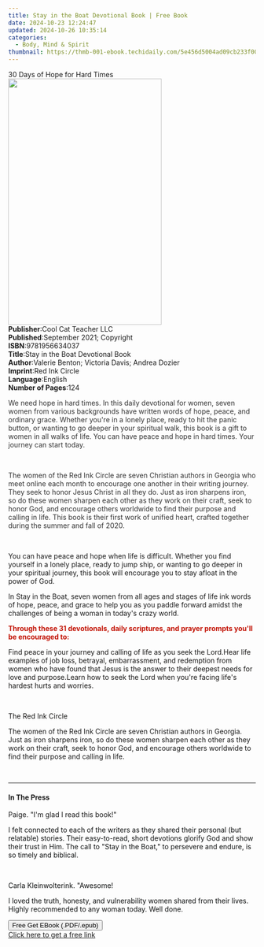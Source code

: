 ```yaml
---
title: Stay in the Boat Devotional Book | Free Book
date: 2024-10-23 12:24:47
updated: 2024-10-26 10:35:14
categories:
  - Body, Mind & Spirit
thumbnail: https://thmb-001-ebook.techidaily.com/5e456d5004ad09cb233f00224adc36c85c35523d78bd2453d7c41af1fc5a6301.jpg
---
```

<main id="book-container">
  <div class="flex flex-col">
    <div class="book-brief flex-1 py-6 px-4 sm:p-6 md:py-10 md:px-8">
      <!-- brief-->
      <div class="book-brief-main">30 Days of Hope for Hard Times</div>
    </div>
    <div
      class="book-meta-info flex-1 grid gap-4 col-start-1 col-end-3 row-start-1 sm:mb-6 sm:grid-cols-4 lg:gap-6 lg:col-start-2 lg:row-end-6 lg:row-span-6 lg:mb-0"
    >
      <div
        class="book-meta-info-left place-content-center mt-4 p-4 text-sm leading-6 col-start-2 col-span-2 dark:text-slate-400"
      >
        <img
          class="w-full h-500 object-cover rounded-lg sm:h-255 sm:col-span-2 lg:col-span-full"
          src="https://img-001-ebook.techidaily.com/213826051c846b983a4e5ce223b2be0557caf95bd7b2716b4967eebc9f5e3b5e.jpg"
          alt=""
          width="312"
          height="500"
        />
      </div>
      <div
        class="book-meta-info-right mt-2 col-start-1 row-start-2 col-span-3 self-center"
      >
        <!-- meta data  -->
        <div class="flex flex-col px-4 md:px-8">
          <div class="flex-1">
            <strong>Publisher</strong>:<span class="px-2"
              >Cool Cat Teacher LLC</span
            >
          </div>
          <div class="flex-1">
            <strong>Published</strong>:<span class="px-2"
              >September 2021; Copyright</span
            >
          </div>
          <div class="flex-1">
            <strong>ISBN</strong>:<span class="px-2">9781956634037</span>
          </div>
          <div class="flex-1">
            <strong>Title</strong>:<span class="px-2"
              >Stay in the Boat Devotional Book</span
            >
          </div>
          <div class="flex-1">
            <strong>Author</strong>:<span class="px-2"
              >Valerie Benton; Victoria Davis; Andrea Dozier</span
            >
          </div>
          <div class="flex-1">
            <strong>Imprint</strong>:<span class="px-2">Red Ink Circle</span>
          </div>
          <div class="flex-1">
            <strong>Language</strong>:<span class="px-2">English</span>
          </div>
          <div class="flex-1">
            <strong>Number of Pages</strong>:<span class="px-2">124</span>
          </div>
        </div>
      </div>
    </div>
    <div class="book-description flex-1 py-6 px-4 sm:p-6 md:py-10 md:px-8">
      <div class="book-description-main">
        <div accordion-content="" id="description">
          <p>
            <span style="color: rgb(51, 51, 51)"
              >We need hope in hard times. In this daily devotional for women,
              seven women from various backgrounds have written words of hope,
              peace, and ordinary grace. Whether you're in a lonely place, ready
              to hit the panic button, or wanting to go deeper in your spiritual
              walk, this book is a gift to women in all walks of life. You can
              have peace and hope in hard times. Your journey can start
              today.</span
            >
          </p>
          <p><br /></p>
          <p>
            <span style="color: rgb(51, 51, 51)"
              >The women of the Red Ink Circle are seven Christian authors in
              Georgia who meet online each month to encourage one another in
              their writing journey. They seek to honor Jesus Christ in all they
              do. Just as iron sharpens iron, so do these women sharpen each
              other as they work on their craft, seek to honor God, and
              encourage others worldwide to find their purpose and calling in
              life. This book is their first work of unified heart, crafted
              together during the summer and fall of 2020.</span
            >
          </p>
          <p><br /></p>
          <p>
            <span></span>You can have peace and hope when life is difficult.
            Whether you find yourself in a lonely place, ready to jump ship, or
            wanting to go deeper in your spiritual journey, this book will
            encourage you to stay afloat in the power of God.
          </p>
          <p>
            In Stay in the Boat, seven women from all ages and stages of life
            ink words of hope, peace, and grace to help you as you paddle
            forward amidst the challenges of being a woman in today's crazy
            world.
          </p>
          <p>
            <strong style="color: rgb(194, 19, 5)"
              >Through these 31 devotionals, daily scriptures, and prayer
              prompts you'll be encouraged to:</strong
            >
          </p>
          <span style="color: rgb(23, 22, 21)"
            >Find peace in your journey and calling of life as you seek the
            Lord.</span
          ><span style="color: rgb(23, 22, 21)"
            >Hear life examples of job loss, betrayal, embarrassment, and
            redemption from women who have found that Jesus is the answer to
            their deepest needs for love and purpose.</span
          ><span style="color: rgb(23, 22, 21)"
            >Learn how to seek the Lord when you're facing life's hardest hurts
            and worries.</span
          >
          <p><br /></p>
          <p><span style="color: rgb(23, 22, 21)">The Red Ink Circle</span></p>
          <p>
            The women of the Red Ink Circle are seven Christian authors in
            Georgia. Just as iron sharpens iron, so do these women sharpen each
            other as they work on their craft, seek to honor God, and encourage
            others worldwide to find their purpose and calling in life.
          </p>
          <p><br /></p>
        </div>
        <div class="accordion-fader"></div>
      </div>
    </div>
    <div class="book-excerpts flex-1 py-6 px-4 sm:p-6 md:py-10 md:px-8">
      <!-- excerpts-->
      <div class="book-excerpts-main">
        <hr />
        <h4 class="placeholder placeholder-heading">
          <span>In The Press</span>
        </h4>
        <p></p>
        <p>Paige. "I'm glad I read this book!"</p>
        <p>
          <span style="color: rgba(15, 17, 17, 1)"
            >I felt connected to each of the writers as they shared their
            personal (but relatable) stories. Their easy-to-read, short
            devotions glorify God and show their trust in Him. The call to "Stay
            in the Boat," to persevere and endure, is so timely and
            biblical.</span
          >
        </p>
        <p><br /></p>
        <p>
          <span style="color: rgba(15, 17, 17, 1)"
            >Carla Kleinwolterink. "Awesome!</span
          >
        </p>
        <p>
          <span style="color: rgba(15, 17, 17, 1)"
            ><span>﻿</span>I loved the truth, honesty, and vulnerability women
            shared from their lives. Highly recommended to any woman today. Well
            done.</span
          >
        </p>
        <p></p>
      </div>
    </div>
    <div
      class="book-about-author flex-1 py-6 px-4 sm:p-6 md:py-10 md:px-8"
    ></div>
    <div class="book-free-get flex-1 py-6 px-4 sm:p-6 md:py-10 md:px-8">
      <button
        id="btn-free-get"
        class="bg-blue-500 hover:bg-blue-700 text-white font-bold py-2 px-4 rounded"
      >
        Free Get EBook (.PDF/.epub)
      </button>
      <div id="countdown-display" class="px-2 text-lg mt-2"></div>
      <a
        id="free-link"
        class="hidden bg-blue-500 hover:bg-blue-700 text-white font-bold py-2 px-4 rounded"
        href="https://www.ebooks.com/en-us/book/210363910/stay-in-the-boat-devotional-book/valerie-benton/"
        target="_blank"
        >Click here to get a free link</a
      >
    </div>
    <script>
      let countdownTime = 0;
      let countdownInterval = null;
      document
        .getElementById('btn-free-get')
        .addEventListener('click', startCountdown);
      function startCountdown() {
        countdownTime = new Date().getTime() + 60000 * 3;
        countdownInterval = setInterval(updateCountdown, 1000);
        document.getElementById('btn-free-get').disabled = true;
        document
          .getElementById('btn-free-get')
          .classList.add('bg-gray-500', 'cursor-not-allowed');
      }
      function updateCountdown() {
        let currentTime = new Date().getTime();
        let timeLeft = countdownTime - currentTime;
        let secondsLeft = Math.floor(timeLeft / 1000);
        document.getElementById('countdown-display').innerHTML =
          `Remaining time: ${secondsLeft} seconds.`;
        if (secondsLeft <= 0) {
          clearInterval(countdownInterval);
          document.getElementById('btn-free-get').classList.add('hidden');
          document.getElementById('free-link').classList.remove('hidden');
          document.getElementById('countdown-display').innerHTML = '';
        }
      }
    </script>
  </div>
</main>
